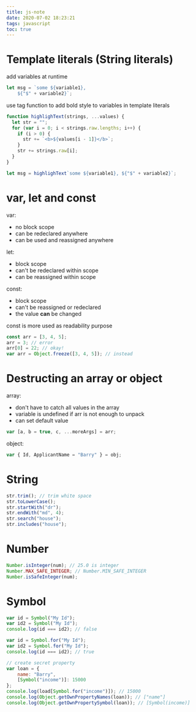 ```yaml
---
title: js-note
date: 2020-07-02 18:23:21
tags: javascript
toc: true
---
```


# Template literals (String literals)

add variables at runtime

```js
let msg = `some ${variable1}, 
    ${"$" + variable2}`;
```

use tag function to add bold style to variables in template literals

```js
function highlighText(strings, ...values) {
  let str = "";
  for (var i = 0; i < strings.raw.lengths; i++) {
    if (i > 0) {
      str += `<b>${values[i - 1]}</b>`;
    }
    str += strings.raw[i];
  }
}

let msg = highlighText`some ${variable1}, ${"$" + variable2}`;
```

# var, let and const

var:
- no block scope
- can be redeclared anywhere
- can be used and reassigned anywhere

let:
- block scope
- can't be redeclared within scope
- can be reassigned within scope

const:
- block scope
- can't be reassigned or redeclared
- the value **can** be changed

const is more used as readability purpose

```js
const arr = [3, 4, 5];
arr = 3; // error
arr[0] = 22; // okay!
var arr = Object.freeze([3, 4, 5]); // instead
```

# Destructing an array or object

array:

- don't have to catch all values in the array
- variable is undefined if arr is not enough to unpack
- can set default value

```js
var [a, b = true, c, ...moreArgs] = arr;
```

object:

```js
var { Id, ApplicantName = "Barry" } = obj;
```

# String

```js
str.trim(); // trim white space
str.toLowerCase();
str.startWith("dr");
str.endWith("md", 4);
str.search("house");
str.includes("house");
```

# Number

```js
Number.isInteger(num); // 25.0 is integer
Number.MAX_SAFE_INTEGER; // Number.MIN_SAFE_INTEGER
Number.isSafeInteger(num);
```

# Symbol

```js
var id = Symbol("My Id");
var id2 = Symbol("My Id");
console.log(id === id2); // false

var id = Symbol.for("My Id");
var id2 = Symbol.for("My Id");
console.log(id === id2); // true

// create secret property
var loan = {
    name: "Barry",
    [Symbol("income")]: 15000
};
console.log(load[Symbol.for("income")]); // 15000
console.log(Object.getOwnPropertyNames(loan)); // ["name"]
console.log(Object.getOwnPropertySymbol(loan)); // [Symbol(income)]
```